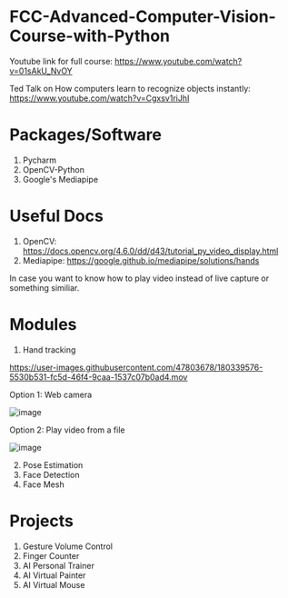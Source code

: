 # FCC-Advanced-Computer-Vision-Course-with-Python
Youtube link for full course: https://www.youtube.com/watch?v=01sAkU_NvOY

Ted Talk on How computers learn to recognize objects instantly: https://www.youtube.com/watch?v=Cgxsv1riJhI

# Packages/Software
1. Pycharm
2. OpenCV-Python
3. Google's Mediapipe

# Useful Docs
1. OpenCV: https://docs.opencv.org/4.6.0/dd/d43/tutorial_py_video_display.html
2. Mediapipe: https://google.github.io/mediapipe/solutions/hands

In case you want to know how to play video instead of live capture or something similiar. 

# Modules
1. Hand tracking

https://user-images.githubusercontent.com/47803678/180339576-5530b531-fc5d-46f4-9caa-1537c07b0ad4.mov

Option 1: Web camera

![image](https://user-images.githubusercontent.com/47803678/180485426-3708c527-d94c-46a2-8fdf-16b8407b032b.png)

Option 2: Play video from a file

![image](https://user-images.githubusercontent.com/47803678/180495280-c27e90ea-9cd5-4db7-a964-b997b9e05992.png)



2. Pose Estimation
3. Face Detection
4. Face Mesh

# Projects
1. Gesture Volume Control
2. Finger Counter
3. AI Personal Trainer
4. AI Virtual Painter
5. AI Virtual Mouse
